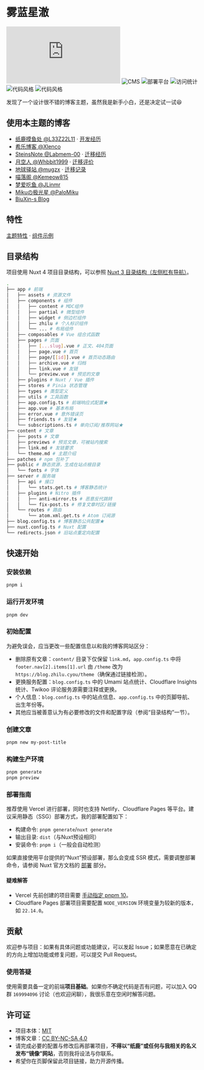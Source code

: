 # 雾蓝星澈

![框架](https://img.shields.io/badge/框架-Nuxt-00DC82?logo=Nuxt.js)
![CMS](https://img.shields.io/badge/CMS-Nuxt%20Content-00DC82?logo=Nuxt.js)
![部署平台](https://img.shields.io/badge/部署平台-Vercel-000000?logo=Vercel)
![访问统计](https://img.shields.io/badge/访问统计-Umami-000000?logo=Umami)
![代码风格](https://img.shields.io/badge/代码风格-ESLint-4B32C3?logo=ESLint)
![代码风格](https://img.shields.io/badge/代码风格-Stylelint-263238?logo=Stylelint)

发现了一个设计很不错的博客主题，虽然我是新手小白，还是决定试一试😆

## 使用本主题的博客

- [纸鹿摸鱼处 @L33Z22L11](https://blog.zhilu.cyou/) · [开发经历](https://blog.zhilu.cyou/2024/blog-using-nuxt)
- [希乐博客 @Xlenco](https://blog.xlenco.top/)
- [SteinsNote @Labmem-00](https://blog.labmem.chat/) · [迁移经历](https://blog.labmem.chat/2024/beforeeverything)
- [月空人 @Whbbit1999](https://whbbit.cn/) · [迁移评价](https://whbbit.cn/2025/why-migrate-to-nuxt)
- [地球驿站 @mugzx](https://blog.mugzx.top/) · [迁移记录](https://blog.mugzx.top/)
- [喵落阁 @Kemeow815](https://blog-v3.kemeow.top/)
- [梦爱吃鱼 @JLinmr](https://blog.ruom.top/)
- [Mikuの极光星 @PaloMiku](https://blog.sotkg.com/)
- [BiuXin-s Blog](https://zhilu.biuxin.com/)

## 特性

[主题特性](https://blog.zhilu.cyou/theme) · [组件示例](https://blog.zhilu.cyou/previews/example)

## 目录结构

项目使用 Nuxt 4 项目目录结构，可以参照 [Nuxt 3 目录结构（左侧栏有导航）](https://nuxt.com/docs/guide/directory-structure/app)。

```sh
.
├── app # 前端
│   ├── assets # 资源文件
│   ├── components # 组件
│   │   ├── content # MDC组件
│   │   ├── partial # 微型组件
│   │   ├── widget # 侧边栏组件
│   │   ├── zhilu # 个人标识组件
│   │   └── ... # 布局组件
│   ├── composables # Vue 组合式函数
│   ├── pages # 页面
│   │   ├── [...slug].vue # 正文、404页面
│   │   ├── page.vue # 首页
│   │   ├── page/[[id]].vue # 首页动态路由
│   │   ├── archive.vue # 归档
│   │   ├── link.vue # 友链
│   │   └── preview.vue # 预览的文章
│   ├── plugins # Nuxt / Vue 插件
│   ├── stores # Pinia 状态管理
│   ├── types # 类型定义
│   ├── utils # 工具函数
│   ├── app.config.ts # 前端响应式配置★
│   ├── app.vue # 基本布局
│   ├── error.vue # 意外错误页
│   ├── friends.ts # 友链★
│   └── subscriptions.ts # 单向订阅/推荐网站★
├── content # 文章
│   ├── posts # 文章
│   ├── previews # 预览文章，可被站内搜索
│   ├── link.md # 友链要求
│   └── theme.md # 主题介绍
├── patches # npm 包补丁
├── public # 静态资源，生成在站点根目录
│   └── fonts # 字体
├── server # 服务端
│   ├── api # 接口
│   │   └── stats.get.ts # 博客静态统计
│   ├── plugins # Nitro 插件
│   │   ├── anti-mirror.ts # 恶意反代跳转
│   │   └── fix-post.ts # 修复文章时区/链接
│   └── routes # 路由
│       └── atom.xml.get.ts # Atom 订阅源
├── blog.config.ts # 博客静态公共配置★
├── nuxt.config.ts # Nuxt 配置
└── redirects.json # 旧站点重定向配置
```

## 快速开始

### 安装依赖

```sh
pnpm i
```

### 运行开发环境

```sh
pnpm dev
```

### 初始配置

为避免误会，应当更改一些配置信息以和我的博客网站区分：

- 删除原有文章：`content/` 目录下仅保留 `link.md`，`app.config.ts` 中将 `footer.nav[2].items[1].url` 由 `/theme` 改为 `https://blog.zhilu.cyou/theme`（确保通过链接检测）。
- 更换服务配置：`blog.config.ts` 中的 Umami 站点统计、Cloudflare Insights 统计、Twikoo 评论服务源需要注释或更换。
- 个人信息：`blog.config.ts` 中的站点信息、`app.config.ts` 中的页脚导航、出生年份等。
- 其他应当被善意认为有必要修改的文件和配置字段（参阅“目录结构”一节）。

### 创建文章

```sh
pnpm new my-post-title
```

### 构建生产环境

```sh
pnpm generate
pnpm preview
```

### 部署指南

推荐使用 Vercel 进行部署，同时也支持 Netlify、Cloudflare Pages 等平台。建议采用静态（SSG）部署方式，我的部署配置如下：

- 构建命令: `pnpm generate`/`nuxt generate`
- 输出目录: `dist`（与Nuxt预设相同）
- 安装命令: `pnpm i`（一般会自动检测）

如果直接使用平台提供的“Nuxt”预设部署，那么会变成 SSR 模式，需要调整部署命令，请参阅 Nuxt 官方文档的 [部署](https://nuxt.com/docs/getting-started/deployment) 部分。

#### 疑难解答

- Vercel 先前创建的项目需要 [手动指定 pnpm 10](https://vercel.com/docs/builds/configure-a-build#corepack)。
- Cloudflare Pages 部署项目需要配置 `NODE_VERSION` 环境变量为较新的版本，如 `22.14.0`。

## 贡献

欢迎参与项目：如果有具体问题或功能建议，可以发起 Issue；如果愿意在已确定的方向上增加功能或修复问题，可以提交 Pull Request。

### 使用答疑

使用需要具备一定的前端**项目基础**。如果你不确定代码是否有问题，可以加入 QQ 群 `169994096` 讨论（也欢迎闲聊），我很乐意在空闲时解答问题。

## 许可证

- 项目本体：[MIT](LICENSE)
- 博客文章：[CC BY-NC-SA 4.0](https://creativecommons.org/licenses/by-nc-sa/4.0/deed.zh-hans)
- 请完成必要的配置与修改后再部署项目，**不得以“纸鹿”或任何与我相关的名义发布“镜像”网站**，否则我将设法与你联系。
- 希望你在页脚保留此项目链接，助力开源传播。
